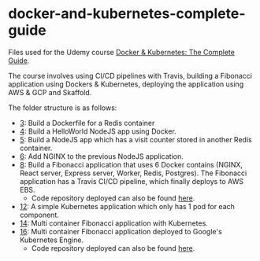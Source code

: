# docker-and-kubernetes-complete-guide
Files used for the Udemy course [Docker &amp; Kubernetes: The Complete Guide](https://www.udemy.com/course/docker-and-kubernetes-the-complete-guide/). 

The course involves using CI/CD pipelines with Travis, building a Fibonacci application using Dockers & Kubernetes, deploying the application using AWS & GCP and Skaffold. 

The folder structure is as follows: 
- [3](https://github.com/AhmadHatziq/docker-and-kubernetes-complete-guide/tree/main/3): Build a Dockerfile for a Redis container
- [4](https://github.com/AhmadHatziq/docker-and-kubernetes-complete-guide/tree/main/4/simpleweb): Build a HelloWorld NodeJS app using Docker. 
- [5](https://github.com/AhmadHatziq/docker-and-kubernetes-complete-guide/tree/main/5/visits): Build a NodeJS app which has a visit counter stored in another Redis container. 
- [6](https://github.com/AhmadHatziq/docker-and-kubernetes-complete-guide/tree/main/6/frontend/docker-react): Add NGINX to the previous NodeJS application. 
- [8](https://github.com/AhmadHatziq/docker-and-kubernetes-complete-guide/tree/main/8/complex-fibonacci-): Build a Fibonacci application that uses 6 Docker contains (NGINX, React server, Express server, Worker, Redis, Postgres). The Fibonacci application has a Travis CI/CD pipeline, which finally deploys to AWS EBS. 
  - Code repository deployed can also be found [here](https://github.com/AhmadHatziq/complex-fibonacci). 
- [12](https://github.com/AhmadHatziq/docker-and-kubernetes-complete-guide/tree/main/12/simplek8s): A simple Kubernetes application which only has 1 pod for each component. 
- [14](https://github.com/AhmadHatziq/docker-and-kubernetes-complete-guide/tree/main/14/multi-k8s): Multi container Fibonacci application with Kubernetes. 
- [16](https://github.com/AhmadHatziq/docker-and-kubernetes-complete-guide/tree/main/16/complex-k8s): Multi container Fibonacci application deployed to Google's Kubernetes Engine. 
  - Code repository deployed can also be found [here](https://github.com/AhmadHatziq/complex-k8s). 
